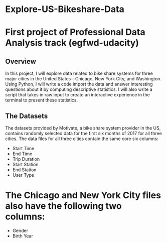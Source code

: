 # Explore-US-Bikeshare-Data
# First project of Professional Data Analysis track (egfwd-udacity)
## Overview
In this project, I will explore data related to bike share systems for three major cities in the United States—Chicago, New York City, and Washington. Using Python, I will write a code import the data and answer interesting questions about it by computing descriptive statistics. I will also write a script that takes in raw input to create an interactive experience in the terminal to present these statistics.
## The Datasets
The datasets provided by Motivate, a bike share system provider in the US, contains randomly selected data for the first six months of 2017 for all three cities. The data files for all three cities contain the same core six columns:
* Start Time
* End Time
* Trip Duration
* Start Station
* End Station
* User Type
# The Chicago and New York City files also have the following two columns:
* Gender
* Birth Year
